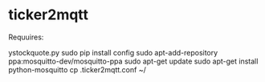 ticker2mqtt
===========

Requuires:

ystockquote.py
sudo pip install config
sudo apt-add-repository ppa:mosquitto-dev/mosquitto-ppa
sudo apt-get update
sudo apt-get install python-mosquitto
cp .ticker2mqtt.conf ~/
